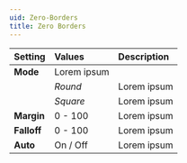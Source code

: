 ```yaml
---
uid: Zero-Borders
title: Zero Borders
---
```


| Setting     | Values          | Description |
| :---------- | :-------------- | :---------- |
| **Mode**    | Lorem ipsum     |
|             | *Round*         | Lorem ipsum |
|             | *Square*        | Lorem ipsum |
| **Margin**  | 0 - 100         | Lorem ipsum |
| **Falloff** | 0 - 100         | Lorem ipsum |
| **Auto**    | On / Off | Lorem ipsum |



